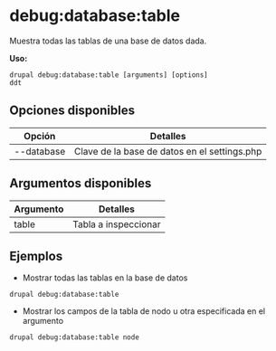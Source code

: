 # debug:database:table
Muestra todas las tablas de una base de datos dada.

**Uso:**
```
drupal debug:database:table [arguments] [options]
ddt
```

## Opciones disponibles
Opción | Detalles
-------|-------------
--database | Clave de la base de datos en el settings.php

## Argumentos disponibles
Argumento | Detalles
---------|-------------
table | Tabla a inspeccionar

## Ejemplos
* Mostrar todas las tablas en la base de datos
```
drupal debug:database:table
```
* Mostrar los campos de la tabla de nodo u otra especificada en el argumento
```
drupal debug:database:table node
```
